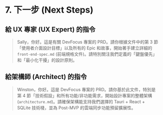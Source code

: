 # 7. 下一步 (Next Steps)

## 給 UX 專家 (UX Expert) 的指令
> Sally，你好。這是有關 DevFocus 專案的 PRD。請你根據文件中的第 3 節「使用者介面設計目標」以及所有的 Epic 和故事，開始著手建立詳細的 `front-end-spec.md` (前端規格文件)。請特別關注我們定義的「鍵盤優先」和「最小化干擾」的設計原則。

## 給架構師 (Architect) 的指令
> Winston，你好。這是 DevFocus 專案的 PRD。請你基於此文件，特別是第 4 節「技術假設」和所有功能/非功能需求，開始設計專案的整體架構 (`architecture.md`)。請確保架構能支持我們選擇的 Tauri + React + SQLite 技術棧，並為 Post-MVP 的雲端同步功能預留擴展性。
